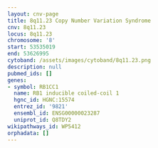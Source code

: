 ```yaml
---
layout: cnv-page
title: 8q11.23 Copy Number Variation Syndrome
cnv: 8q11.23
locus: 8q11.23
chromosome: '8'
start: 53535019
end: 53626995
cytoband: /assets/images/cytoband/8q11.23.png
description: null
pubmed_ids: []
genes:
- symbol: RB1CC1
  name: RB1 inducible coiled-coil 1
  hgnc_id: HGNC:15574
  entrez_id: '9821'
  ensembl_id: ENSG00000023287
  uniprot_id: Q8TDY2
wikipathways_id: WP5412
orphadata: []
---
```


